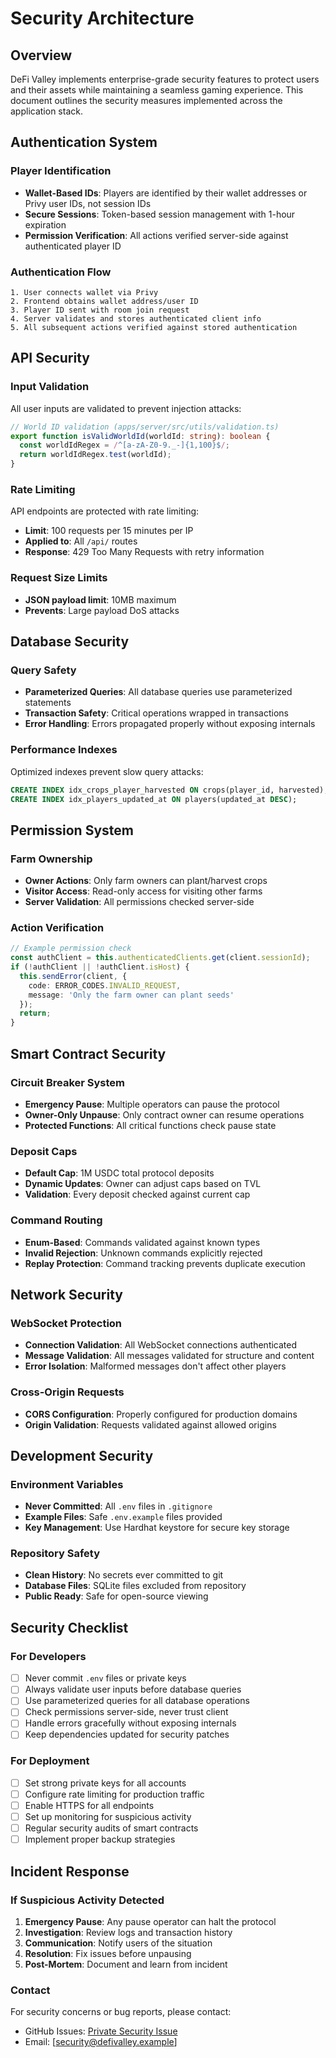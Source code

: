 # Security Architecture

## Overview

DeFi Valley implements enterprise-grade security features to protect users and their assets while maintaining a seamless gaming experience. This document outlines the security measures implemented across the application stack.

## Authentication System

### Player Identification
- **Wallet-Based IDs**: Players are identified by their wallet addresses or Privy user IDs, not session IDs
- **Secure Sessions**: Token-based session management with 1-hour expiration
- **Permission Verification**: All actions verified server-side against authenticated player ID

### Authentication Flow
```
1. User connects wallet via Privy
2. Frontend obtains wallet address/user ID
3. Player ID sent with room join request
4. Server validates and stores authenticated client info
5. All subsequent actions verified against stored authentication
```

## API Security

### Input Validation
All user inputs are validated to prevent injection attacks:

```typescript
// World ID validation (apps/server/src/utils/validation.ts)
export function isValidWorldId(worldId: string): boolean {
  const worldIdRegex = /^[a-zA-Z0-9._-]{1,100}$/;
  return worldIdRegex.test(worldId);
}
```

### Rate Limiting
API endpoints are protected with rate limiting:
- **Limit**: 100 requests per 15 minutes per IP
- **Applied to**: All `/api/` routes
- **Response**: 429 Too Many Requests with retry information

### Request Size Limits
- **JSON payload limit**: 10MB maximum
- **Prevents**: Large payload DoS attacks

## Database Security

### Query Safety
- **Parameterized Queries**: All database queries use parameterized statements
- **Transaction Safety**: Critical operations wrapped in transactions
- **Error Handling**: Errors propagated properly without exposing internals

### Performance Indexes
Optimized indexes prevent slow query attacks:
```sql
CREATE INDEX idx_crops_player_harvested ON crops(player_id, harvested);
CREATE INDEX idx_players_updated_at ON players(updated_at DESC);
```

## Permission System

### Farm Ownership
- **Owner Actions**: Only farm owners can plant/harvest crops
- **Visitor Access**: Read-only access for visiting other farms
- **Server Validation**: All permissions checked server-side

### Action Verification
```typescript
// Example permission check
const authClient = this.authenticatedClients.get(client.sessionId);
if (!authClient || !authClient.isHost) {
  this.sendError(client, {
    code: ERROR_CODES.INVALID_REQUEST,
    message: 'Only the farm owner can plant seeds'
  });
  return;
}
```

## Smart Contract Security

### Circuit Breaker System
- **Emergency Pause**: Multiple operators can pause the protocol
- **Owner-Only Unpause**: Only contract owner can resume operations
- **Protected Functions**: All critical functions check pause state

### Deposit Caps
- **Default Cap**: 1M USDC total protocol deposits
- **Dynamic Updates**: Owner can adjust caps based on TVL
- **Validation**: Every deposit checked against current cap

### Command Routing
- **Enum-Based**: Commands validated against known types
- **Invalid Rejection**: Unknown commands explicitly rejected
- **Replay Protection**: Command tracking prevents duplicate execution

## Network Security

### WebSocket Protection
- **Connection Validation**: All WebSocket connections authenticated
- **Message Validation**: All messages validated for structure and content
- **Error Isolation**: Malformed messages don't affect other players

### Cross-Origin Requests
- **CORS Configuration**: Properly configured for production domains
- **Origin Validation**: Requests validated against allowed origins

## Development Security

### Environment Variables
- **Never Committed**: All `.env` files in `.gitignore`
- **Example Files**: Safe `.env.example` files provided
- **Key Management**: Use Hardhat keystore for secure key storage

### Repository Safety
- **Clean History**: No secrets ever committed to git
- **Database Files**: SQLite files excluded from repository
- **Public Ready**: Safe for open-source viewing

## Security Checklist

### For Developers
- [ ] Never commit `.env` files or private keys
- [ ] Always validate user inputs before database queries
- [ ] Use parameterized queries for all database operations
- [ ] Check permissions server-side, never trust client
- [ ] Handle errors gracefully without exposing internals
- [ ] Keep dependencies updated for security patches

### For Deployment
- [ ] Set strong private keys for all accounts
- [ ] Configure rate limiting for production traffic
- [ ] Enable HTTPS for all endpoints
- [ ] Set up monitoring for suspicious activity
- [ ] Regular security audits of smart contracts
- [ ] Implement proper backup strategies

## Incident Response

### If Suspicious Activity Detected
1. **Emergency Pause**: Any pause operator can halt the protocol
2. **Investigation**: Review logs and transaction history
3. **Communication**: Notify users of the situation
4. **Resolution**: Fix issues before unpausing
5. **Post-Mortem**: Document and learn from incident

### Contact
For security concerns or bug reports, please contact:
- GitHub Issues: [Private Security Issue](https://github.com/LukeFost/defivalley/security)
- Email: [security@defivalley.example]